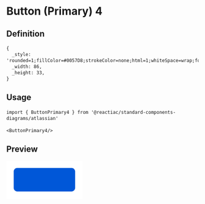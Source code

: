 # Button (Primary) 4

## Definition

```
{
  _style: 'rounded=1;fillColor=#0057D8;strokeColor=none;html=1;whiteSpace=wrap;fontColor=#ffffff;align=center;verticalAlign=middle;fontStyle=0;fontSize=12;sketch=0;',
  _width: 86,
  _height: 33,
}
```

## Usage

```
import { ButtonPrimary4 } from '@reactiac/standard-components-diagrams/atlassian'

<ButtonPrimary4/>
```

## Preview

<img src="./button-primary-4.png" width="200"/>
